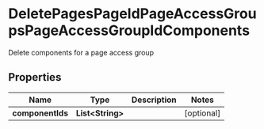 

# DeletePagesPageIdPageAccessGroupsPageAccessGroupIdComponents

Delete components for a page access group

## Properties

Name | Type | Description | Notes
------------ | ------------- | ------------- | -------------
**componentIds** | **List&lt;String&gt;** |  |  [optional]



